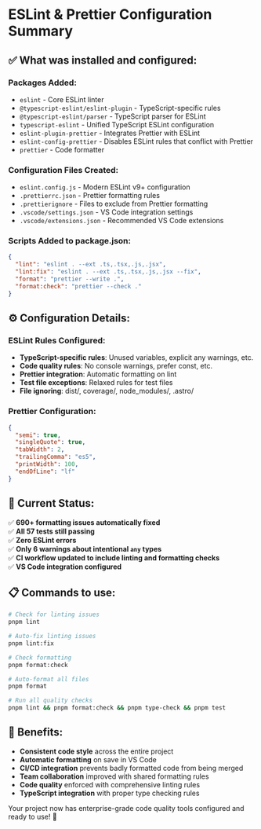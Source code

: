 # ESLint & Prettier Configuration Summary

## ✅ What was installed and configured:

### **Packages Added:**
- `eslint` - Core ESLint linter
- `@typescript-eslint/eslint-plugin` - TypeScript-specific rules
- `@typescript-eslint/parser` - TypeScript parser for ESLint
- `typescript-eslint` - Unified TypeScript ESLint configuration
- `eslint-plugin-prettier` - Integrates Prettier with ESLint
- `eslint-config-prettier` - Disables ESLint rules that conflict with Prettier
- `prettier` - Code formatter

### **Configuration Files Created:**
- `eslint.config.js` - Modern ESLint v9+ configuration
- `.prettierrc.json` - Prettier formatting rules
- `.prettierignore` - Files to exclude from Prettier formatting
- `.vscode/settings.json` - VS Code integration settings
- `.vscode/extensions.json` - Recommended VS Code extensions

### **Scripts Added to package.json:**
```json
{
  "lint": "eslint . --ext .ts,.tsx,.js,.jsx",
  "lint:fix": "eslint . --ext .ts,.tsx,.js,.jsx --fix",
  "format": "prettier --write .",
  "format:check": "prettier --check ."
}
```

## ⚙️ Configuration Details:

### **ESLint Rules Configured:**
- **TypeScript-specific rules**: Unused variables, explicit any warnings, etc.
- **Code quality rules**: No console warnings, prefer const, etc.
- **Prettier integration**: Automatic formatting on lint
- **Test file exceptions**: Relaxed rules for test files
- **File ignoring**: dist/, coverage/, node_modules/, .astro/

### **Prettier Configuration:**
```json
{
  "semi": true,
  "singleQuote": true,
  "tabWidth": 2,
  "trailingComma": "es5",
  "printWidth": 100,
  "endOfLine": "lf"
}
```

## 🚀 Current Status:

✅ **690+ formatting issues automatically fixed**  
✅ **All 57 tests still passing**  
✅ **Zero ESLint errors**  
✅ **Only 6 warnings about intentional `any` types**  
✅ **CI workflow updated to include linting and formatting checks**  
✅ **VS Code integration configured**

## 📋 Commands to use:

```bash
# Check for linting issues
pnpm lint

# Auto-fix linting issues
pnpm lint:fix

# Check formatting
pnpm format:check

# Auto-format all files
pnpm format

# Run all quality checks
pnpm lint && pnpm format:check && pnpm type-check && pnpm test
```

## 🎯 Benefits:

- **Consistent code style** across the entire project
- **Automatic formatting** on save in VS Code
- **CI/CD integration** prevents badly formatted code from being merged
- **Team collaboration** improved with shared formatting rules
- **Code quality** enforced with comprehensive linting rules
- **TypeScript integration** with proper type checking rules

Your project now has enterprise-grade code quality tools configured and ready to use! 🎉